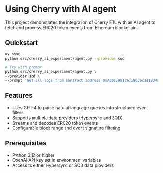 # Using Cherry with AI agent

This project demonstrates the integration of Cherry ETL with an AI agent to fetch and process ERC20 token events from Ethereum blockchain.

## Quickstart

```bash
uv sync
python src/cherry_ai_experiment/agent.py --provider sqd

# Try with prompt
python src/cherry_ai_experiment/agent.py \
--provider sqd \
--prompt 'Get all logs from contract address 0xA0b86991c6218b36c1d19D4a2e9Eb0cE3606eB48 with event signature Transfer(address indexed from, address indexed to, uint256 amount)'
```

## Features

- Uses GPT-4 to parse natural language queries into structured event filters
- Supports multiple data providers (Hypersync and SQD)
- Streams and decodes ERC20 token events
- Configurable block range and event signature filtering

## Prerequisites

- Python 3.12 or higher
- OpenAI API key set in environment variables
- Access to either Hypersync or SQD data providers
